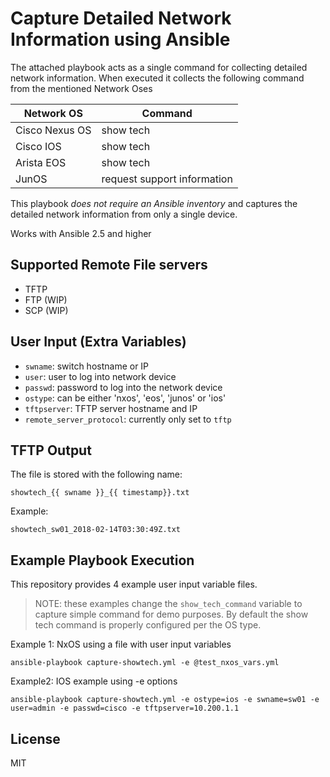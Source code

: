 # Capture Detailed Network Information using Ansible

The attached playbook acts as a single command for collecting detailed network
information. When executed it collects the following command from the mentioned
Network Oses

| Network OS     | Command   |
|----------------|---------- |
| Cisco Nexus OS |show tech  |
| Cisco IOS      |show tech  |
| Arista EOS     |show tech  |
| JunOS          |request support information |


This playbook *does not require an Ansible inventory* and captures the detailed network
information from only a single device.

Works with Ansible 2.5 and higher


## Supported Remote File servers

* TFTP
* FTP (WIP)
* SCP (WIP)

## User Input (Extra Variables)

* ``swname``: switch hostname or IP
* ``user``: user to log into network device
* ``passwd``: password to log into the network device
* ``ostype``: can be either 'nxos', 'eos', 'junos' or 'ios'
* ``tftpserver``: TFTP server hostname and IP
* ``remote_server_protocol``: currently only set to  ``tftp``

## TFTP Output

The file is stored with the following name:

``showtech_{{ swname }}_{{ timestamp}}.txt``

Example:

``showtech_sw01_2018-02-14T03:30:49Z.txt``

## Example Playbook Execution


This repository provides 4 example user input variable files.

> NOTE: these examples change the ``show_tech_command`` variable to capture
> simple command for demo purposes. By default the show tech command is properly
> configured per the OS type.

Example 1: NxOS using a file with user input variables

```
ansible-playbook capture-showtech.yml -e @test_nxos_vars.yml
```

Example2: IOS example using -e options

```
ansible-playbook capture-showtech.yml -e ostype=ios -e swname=sw01 -e user=admin -e passwd=cisco -e tftpserver=10.200.1.1
```


License
-------

MIT
